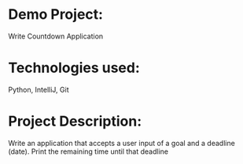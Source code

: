 # Demo Project:
Write Countdown Application

# Technologies used:
Python, IntelliJ, Git

# Project Description:
Write an application that accepts a user input of a goal and a
deadline (date). Print the remaining time until that deadline
